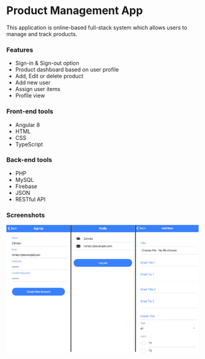 # Product Management App
This application is online-based full-stack system which allows users to manage and track products.

### Features
- Sign-in & Sign-out option
- Product dashboard based on user profile
- Add, Edit or delete product
- Add new user
- Assign user items
- Profile view

### Front-end tools

- Angular 8
- HTML
- CSS
- TypeScript

### Back-end tools

- PHP
- MySQL
- Firebase
- JSON
- RESTful API

### Screenshots

![Screenshot](screenshots/screenshot.png)
